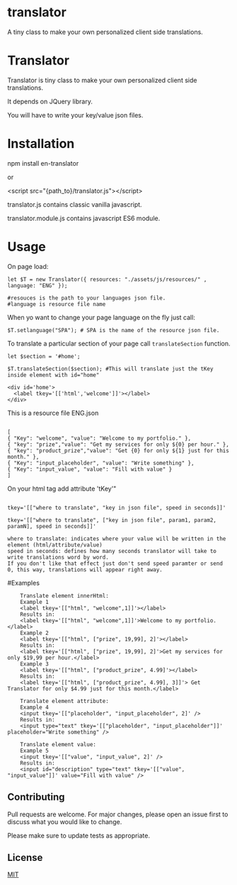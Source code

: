 # translator
A tiny class to make your own personalized client side translations.
# Translator

Translator is tiny class to make your own personalized client side translations.

It depends on JQuery library.

You will have to write your key/value json files.

# Installation

npm install en-translator

or

&lt;script src="{path_to}/translator.js"&gt;&lt;/script&gt;

translator.js contains classic vanilla javascript.

translator.module.js contains javascript ES6 module.

# Usage

On page load:

```
let $T = new Translator({ resources: "./assets/js/resources/" , language: "ENG" });

#resouces is the path to your languages json file. 
#language is resource file name
```

When yo want to change your page language on the fly just call:

```
$T.setlanguage("SPA"); # SPA is the name of the resource json file.
```

To translate a particular section of your page call `translateSection` function.

```
let $section = '#home';

$T.translateSection($section); #This will translate just the tKey inside element with id="home"

<div id='home'>
  <label tkey='[['html','welcome']]'></label>
</div>
```

This is a resource file ENG.json

```

[
{ "Key": "welcome", "value": "Welcome to my portfolio." },
{ "key": "prize","value": "Get my services for only ${0} per hour." },
{ "key": "product_prize","value": "Get {0} for only ${1} just for this month." },
{ "Key": "input_placeholder", "value": "Write something" },
{ "Key": "input_value", "value": "Fill with value" }
]

```
On your html tag add attribute 'tKey'"
```

tkey='[["where to translate", "key in json file", speed in seconds]]'

tkey='[["where to translate", ["key in json file", param1, param2, paramN], speed in seconds]]'

where to translate: indicates where your value will be written in the element (html/attribute/value)
speed in seconds: defines how many seconds translator will take to write translations word by word. 
If you don't like that effect just don't send speed paramter or send 0, this way, translations will appear right away.

```
#Examples
```
    Translate element innerHtml:
    Example 1
    <label tkey='[["html", "welcome",1]]'></label>
    Results in:
    <label tkey='[["html", "welcome",1]]'>Welcome to my portfolio.</label>
    Example 2
    <label tkey='[["html", ["prize", 19,99], 2]'></label>
    Results in:
    <label tkey='[["html", ["prize", 19,99], 2]'>Get my services for only $19,99 per hour.</label>
    Example 3
    <label tkey='[["html", ["product_prize", 4.99]'></label>
    Results in:
    <label tkey='[["html", ["product_prize", 4.99], 3]]'> Get Translator for only $4.99 just for this month.</label>
    
    Translate element attribute:
    Example 4
    <input tkey='[["placeholder", "input_placeholder", 2]' />
    Results in:
    <input type="text" tkey='[["placeholder", "input_placeholder"]]' placeholder="Write something" />
    
    Translate element value: 
    Example 5
    <input tkey='[["value", "input_value", 2]' />
    Results in:
    <input id="description" type="text" tkey='[["value", "input_value"]]' value="Fill with value" />
```
## Contributing
Pull requests are welcome. For major changes, please open an issue first to discuss what you would like to change.

Please make sure to update tests as appropriate.

## License

[MIT](https://choosealicense.com/licenses/mit/)

